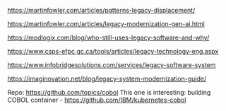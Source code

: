

https://martinfowler.com/articles/patterns-legacy-displacement/

https://martinfowler.com/articles/legacy-modernization-gen-ai.html

https://modlogix.com/blog/who-still-uses-legacy-software-and-why/

https://www.csps-efpc.gc.ca/tools/articles/legacy-technology-eng.aspx

https://www.infobridgesolutions.com/services/legacy-software-system

https://imaginovation.net/blog/legacy-system-modernization-guide/


Repo:
https://github.com/topics/cobol
This one is interesting: building COBOL container - https://github.com/IBM/kubernetes-cobol 




